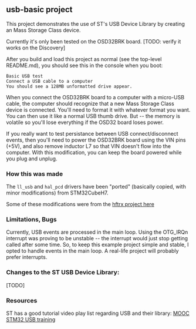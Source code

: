 ## usb-basic project

This project demonstrates the use of ST's USB Device Library by creating an Mass Storage Class device.

Currently it's only been tested on the OSD32BRK board. [TODO: verify it works on the Discovery]

After you build and load this project as normal (see the top-level README.md), you should see this in the console when you boot:

```
Basic USB test
Connect a USB cable to a computer
You should see a 128MB unformatted drive appear.
```

When you connect the OSD32BRK board to a computer with a micro-USB cable, the computer should recognize that a new Mass Storage Class device is connected. You'll need to format it with whatever format you want. You can then use it like a normal USB thumb drive. But -- the memory is volatile so you'll lose everything if the OSD32 board loses power. 

If you really want to test persistance between USB connect/disconnect events, then you'll need to power the OSD32BRK board using the VIN pins (+5V), and also remove inductor L7 so that VIN doesn't flow into the computer. With this modification, you can keep the board powered while you plug and unplug.


### How this was made ###

The `ll_usb` and `hal_pcd` drivers have been "ported" (basically copied, with minor modifications) from STM32CubeH7.

Some of these modifications were from the [hftrx project here](https://github.com/ua1arn/hftrx)


### Limitations, Bugs ###

Currently, USB events are processed in the main loop. Using the OTG_IRQn interrupt was proving to be unstable -- the interrupt would just stop getting called after some time. So, to keep this example project simple and stable, I opted to handle events in the main loop. A real-life project will probably prefer interrupts.

### Changes to the ST USB Device Library: ###

[TODO]


### Resources ###

ST has a good tutorial video play list regarding USB and their library:
[MOOC STM32 USB training](https://www.youtube.com/playlist?list=PLnMKNibPkDnFFRBVD206EfnnHhQZI4Hxa)
